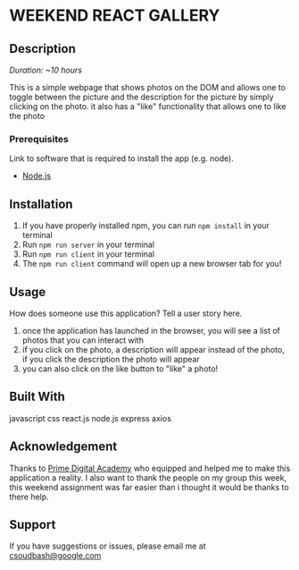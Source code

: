 # WEEKEND REACT GALLERY

## Description

_Duration: ~10 hours_

This is a simple webpage that shows photos on the DOM and allows one to toggle between the picture and the description for the picture by simply clicking on the photo. it also has a "like" functionality that allows one to like the photo

### Prerequisites

Link to software that is required to install the app (e.g. node).

- [Node.js](https://nodejs.org/en/)

## Installation


1. If you have properly installed npm, you can run `npm install` in your terminal
2. Run `npm run server` in your terminal
3. Run `npm run client` in your terminal
4. The `npm run client` command will open up a new browser tab for you!

## Usage
How does someone use this application? Tell a user story here.

1. once the application has launched in the browser, you will see a list of photos that you can interact with
2. if you click on the photo, a description will appear instead of the photo, if you click the description the photo will appear
3. you can also click on the like button to "like" a photo!



## Built With

javascript 
css
react.js
node.js
express
axios


## Acknowledgement
Thanks to [Prime Digital Academy](www.primeacademy.io) who equipped and helped me to make this application a reality. I also want to thank the people on my group this week, this weekend assignment was far easier than i thought it would be thanks to there help.

## Support
If you have suggestions or issues, please email me at [csoudbash@google.com](www.google.com)